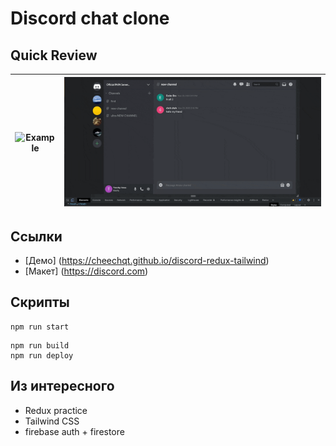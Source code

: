 # Discord chat clone

## Quick Review
![Example](https://github.com/cheechqt/discord-redux-tailwind/blob/main/example1.gif "Landing review") | ![Example](https://github.com/cheechqt/discord-redux-tailwind/blob/main/example2.gif "Chat review")
| --- | --- |

## Ссылки

- [Демо] (https://cheechqt.github.io/discord-redux-tailwind)
- [Макет] (https://discord.com)

## Скрипты

```
npm run start
```
```
npm run build
npm run deploy
```

## Из интересного

- Redux practice
- Tailwind CSS
- firebase auth + firestore
